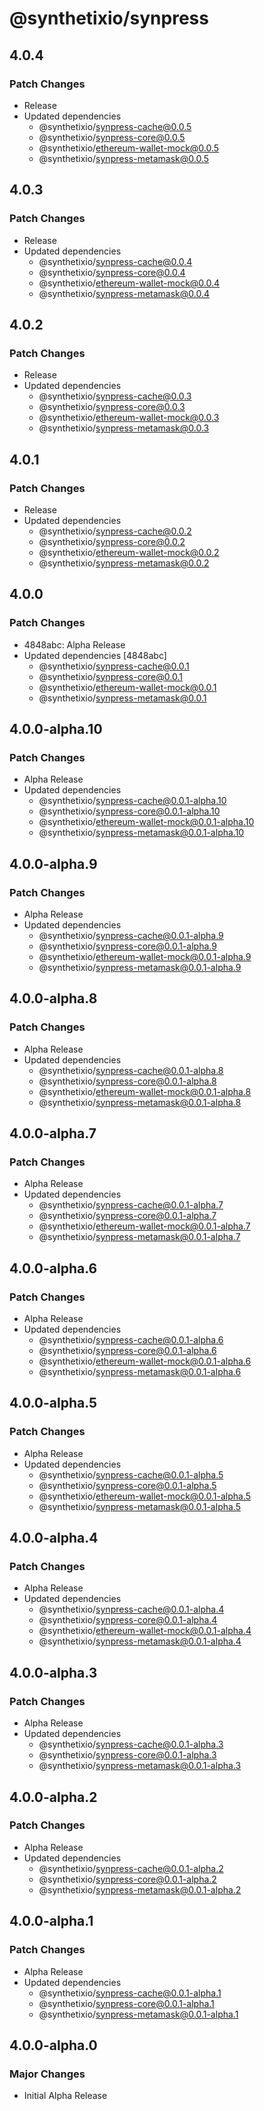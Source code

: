 # @synthetixio/synpress

## 4.0.4

### Patch Changes

- Release
- Updated dependencies
  - @synthetixio/synpress-cache@0.0.5
  - @synthetixio/synpress-core@0.0.5
  - @synthetixio/ethereum-wallet-mock@0.0.5
  - @synthetixio/synpress-metamask@0.0.5

## 4.0.3

### Patch Changes

- Release
- Updated dependencies
  - @synthetixio/synpress-cache@0.0.4
  - @synthetixio/synpress-core@0.0.4
  - @synthetixio/ethereum-wallet-mock@0.0.4
  - @synthetixio/synpress-metamask@0.0.4

## 4.0.2

### Patch Changes

- Release
- Updated dependencies
  - @synthetixio/synpress-cache@0.0.3
  - @synthetixio/synpress-core@0.0.3
  - @synthetixio/ethereum-wallet-mock@0.0.3
  - @synthetixio/synpress-metamask@0.0.3

## 4.0.1

### Patch Changes

- Release
- Updated dependencies
  - @synthetixio/synpress-cache@0.0.2
  - @synthetixio/synpress-core@0.0.2
  - @synthetixio/ethereum-wallet-mock@0.0.2
  - @synthetixio/synpress-metamask@0.0.2

## 4.0.0

### Patch Changes

- 4848abc: Alpha Release
- Updated dependencies [4848abc]
  - @synthetixio/synpress-cache@0.0.1
  - @synthetixio/synpress-core@0.0.1
  - @synthetixio/ethereum-wallet-mock@0.0.1
  - @synthetixio/synpress-metamask@0.0.1

## 4.0.0-alpha.10

### Patch Changes

- Alpha Release
- Updated dependencies
  - @synthetixio/synpress-cache@0.0.1-alpha.10
  - @synthetixio/synpress-core@0.0.1-alpha.10
  - @synthetixio/ethereum-wallet-mock@0.0.1-alpha.10
  - @synthetixio/synpress-metamask@0.0.1-alpha.10

## 4.0.0-alpha.9

### Patch Changes

- Alpha Release
- Updated dependencies
  - @synthetixio/synpress-cache@0.0.1-alpha.9
  - @synthetixio/synpress-core@0.0.1-alpha.9
  - @synthetixio/ethereum-wallet-mock@0.0.1-alpha.9
  - @synthetixio/synpress-metamask@0.0.1-alpha.9

## 4.0.0-alpha.8

### Patch Changes

- Alpha Release
- Updated dependencies
  - @synthetixio/synpress-cache@0.0.1-alpha.8
  - @synthetixio/synpress-core@0.0.1-alpha.8
  - @synthetixio/ethereum-wallet-mock@0.0.1-alpha.8
  - @synthetixio/synpress-metamask@0.0.1-alpha.8

## 4.0.0-alpha.7

### Patch Changes

- Alpha Release
- Updated dependencies
  - @synthetixio/synpress-cache@0.0.1-alpha.7
  - @synthetixio/synpress-core@0.0.1-alpha.7
  - @synthetixio/ethereum-wallet-mock@0.0.1-alpha.7
  - @synthetixio/synpress-metamask@0.0.1-alpha.7

## 4.0.0-alpha.6

### Patch Changes

- Alpha Release
- Updated dependencies
  - @synthetixio/synpress-cache@0.0.1-alpha.6
  - @synthetixio/synpress-core@0.0.1-alpha.6
  - @synthetixio/ethereum-wallet-mock@0.0.1-alpha.6
  - @synthetixio/synpress-metamask@0.0.1-alpha.6

## 4.0.0-alpha.5

### Patch Changes

- Alpha Release
- Updated dependencies
  - @synthetixio/synpress-cache@0.0.1-alpha.5
  - @synthetixio/synpress-core@0.0.1-alpha.5
  - @synthetixio/ethereum-wallet-mock@0.0.1-alpha.5
  - @synthetixio/synpress-metamask@0.0.1-alpha.5

## 4.0.0-alpha.4

### Patch Changes

- Alpha Release
- Updated dependencies
  - @synthetixio/synpress-cache@0.0.1-alpha.4
  - @synthetixio/synpress-core@0.0.1-alpha.4
  - @synthetixio/ethereum-wallet-mock@0.0.1-alpha.4
  - @synthetixio/synpress-metamask@0.0.1-alpha.4

## 4.0.0-alpha.3

### Patch Changes

- Alpha Release
- Updated dependencies
  - @synthetixio/synpress-cache@0.0.1-alpha.3
  - @synthetixio/synpress-core@0.0.1-alpha.3
  - @synthetixio/synpress-metamask@0.0.1-alpha.3

## 4.0.0-alpha.2

### Patch Changes

- Alpha Release
- Updated dependencies
  - @synthetixio/synpress-cache@0.0.1-alpha.2
  - @synthetixio/synpress-core@0.0.1-alpha.2
  - @synthetixio/synpress-metamask@0.0.1-alpha.2

## 4.0.0-alpha.1

### Patch Changes

- Alpha Release
- Updated dependencies
  - @synthetixio/synpress-cache@0.0.1-alpha.1
  - @synthetixio/synpress-core@0.0.1-alpha.1
  - @synthetixio/synpress-metamask@0.0.1-alpha.1

## 4.0.0-alpha.0

### Major Changes

- Initial Alpha Release
